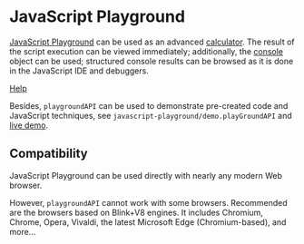 # JavaScript Playground

[JavaScript Playground](https://SAKryukov.github.io/javascript-playground/JavaScript.Playground) can be used as an advanced [calculator](https://SAKryukov.github.io/javascript-playground/JavaScript.Playground). The result of the script execution can be viewed immediately; additionally, the [console](https://developer.mozilla.org/en-US/docs/Web/API/console) object can be used; structured console results can be browsed as it is done in the JavaScript IDE and debuggers.

[Help](https://SAKryukov.github.io/javascript-playground/JavaScript.Playground/help.html)

Besides, `playgroundAPI` can be used to demonstrate pre-created code and JavaScript techniques, see `javascript-playground/demo.playGroundAPI` and [live demo](https://SAKryukov.github.io/javascript-playground/demo.playGroundAPI/).

## Compatibility

JavaScript Playground can be used directly with nearly any modern Web browser.

However, `playgroundAPI` cannot work with some browsers. Recommended are the browsers based on Blink+V8 engines. It includes Chromium, Chrome, Opera, Vivaldi, the latest Microsoft Edge (Chromium-based), and more...
